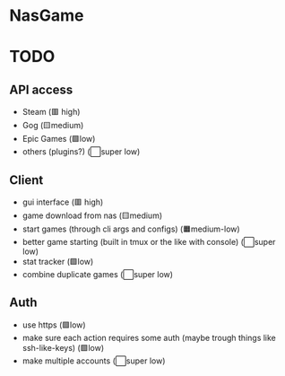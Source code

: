 # NasGame

# TODO

## API access
- Steam (🟥 high)
- Gog (🟨medium)
- Epic Games (🟩low)
- others (plugins?) (⬜super low)

## Client

- gui interface (🟥 high)
- game download from nas (🟨medium)
- start games (through cli args and configs) (🟧medium-low)
- better game starting (built in tmux or the like with console) (⬜super low)
- stat tracker (🟩low)
- combine duplicate games (⬜super low)

##  Auth

- use https (🟩low)
- make sure each action requires some auth (maybe trough things like ssh-like-keys) (🟩low)
- make multiple accounts (⬜super low)
